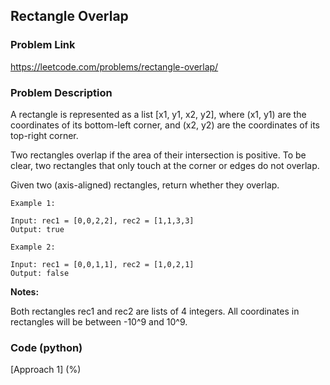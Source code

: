 ## Rectangle Overlap

### Problem Link

https://leetcode.com/problems/rectangle-overlap/

### Problem Description 

A rectangle is represented as a list [x1, y1, x2, y2], where (x1, y1) are the coordinates of its bottom-left corner, and (x2, y2) are the coordinates of its top-right corner.

Two rectangles overlap if the area of their intersection is positive.  To be clear, two rectangles that only touch at the corner or edges do not overlap.

Given two (axis-aligned) rectangles, return whether they overlap.

```
Example 1:

Input: rec1 = [0,0,2,2], rec2 = [1,1,3,3]
Output: true

```

```
Example 2:

Input: rec1 = [0,0,1,1], rec2 = [1,0,2,1]
Output: false

```

**Notes:**

Both rectangles rec1 and rec2 are lists of 4 integers.
All coordinates in rectangles will be between -10^9 and 10^9.

### Code (python)

[Approach 1] (%)

```python

```
